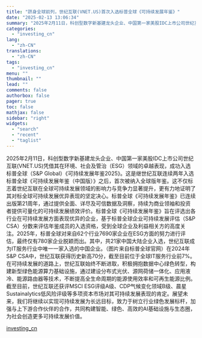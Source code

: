 ```yaml
---
title: "跻身全球前列，世纪互联(VNET.US)首次入选标普全球《可持续发展年鉴》"
date: "2025-02-13 13:06:34"
summary: "2025年2月11日，科创型数字新基建龙头企业、中国第一家美股IDC上市公司世纪互联(VNET.U..."
categories:
  - "investing_cn"
lang:
  - "zh-CN"
translations:
  - "zh-CN"
tags:
  - "investing_cn"
menu: ""
thumbnail: ""
lead: ""
comments: false
authorbox: false
pager: true
toc: false
mathjax: false
sidebar: "right"
widgets:
  - "search"
  - "recent"
  - "taglist"
---
```


2025年2月11日，科创型数字新基建龙头企业、中国第一家美股IDC上市公司世纪互联(VNET.US)凭借其在环境、社会及管治（ESG）领域的卓越表现，成功入选标普全球（S&P Global）《可持续发展年鉴2025》。这是继世纪互联连续两年入选标普全球《可持续发展年鉴（中国版）》之后，首次被纳入全球版年鉴。这不仅标志着世纪互联在全球可持续发展领域的影响力与竞争力显著提升，更有力地证明了其对标全球可持续发展优异表现的坚定决心。标普全球《可持续发展年鉴》已连续出版第21周年，通过提供全面、详尽及可信数据及洞察，持续为商业领袖和投资者提供可量化的可持续发展绩效评价。标普全球《可持续发展年鉴》旨在评选出各行业在可持续发展方面表现优异的企业，基于标普全球企业可持续发展评估（S&P CSA）分数来评估年鉴成员的入选资格，受到全球企业及利益相关方的高度关注。2025年，标普全球对来自62个行业7690家企业在ESG方面的努力进行评估，最终仅有780家企业脱颖而出。其中，共21家中国大陆企业入选，世纪互联成为IT服务行业中唯一一家入选的中国企业。（图片来自标普全球官网）在2024年S&P CSA中，世纪互联获得历史新高70分，截至目前位于全球IT服务行业前7%。在可持续发展的道路上，世纪互联始终不断进取，积极拥抱数据中心绿色转型，构建新型绿色能源算力基础设施，通过建设分布式光伏、源网荷储一体化、应用液冷、能源路由器等技术，不断提高全生命周期的能源使用效率和可再生能源比例。截至目前，世纪互联还获评MSCI ESG评级A级、CDP气候变化领域B级、晨星Sustainalytics低风险评级等多项资本市场对其可持续发展表现的肯定。展望未来，我们将继续以实现可持续发展为长远目标，致力于树立行业绿色发展标杆，加强与上下游合作伙伴的合作，共同构建智能、绿色、高效的AI基础设施与生态圈，为社会创造更多可持续发展价值。

[investing_cn](https://cn.investing.com/news/stock-market-news/article-2669449)
